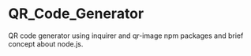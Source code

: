 # QR_Code_Generator
QR code generator using inquirer and qr-image npm packages and brief concept about node.js.
